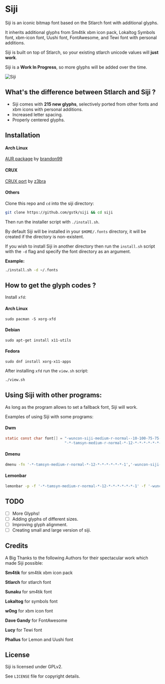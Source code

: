 # Siji

Siji is an iconic bitmap font based on the Stlarch font with additional glyphs.

It inherits additional glyphs from Sm4tik xbm icon pack, Lokaltog Symbols font, xbm-icon font, Uushi font, FontAwesome, and Tewi font with personal additions.

Siji is built on top of Stlarch, so your existing stlarch unicode values will **just work**.

Siji is a **Work In Progress**, so more glyphs will be added over the time.

![Siji](preview.png "Preview of Siji")

## What's the difference between Stlarch and Siji ?

- Siji comes with **215 new glyphs**, selectively ported from other fonts and xbm icons with personal additions.
- Increased letter spacing.
- Properly centered glyphs.

## Installation

#### Arch Linux

[AUR package](https://aur.archlinux.org/packages/siji-git) by [brandon99](https://github.com/brandon099)

#### CRUX

[CRUX port](http://crux.z3bra.org/ports/siji-font/) by [z3bra](http://git.z3bra.org/)

#### Others

Clone this repo and `cd` into the siji directory:

```sh
git clone https://github.com/gstk/siji && cd siji
```

Then run the installer script with `./install.sh`.

By default Siji will be installed in your `$HOME/.fonts` directory, it will be created if the directory is non-existent.

If you wish to install Siji in another directory then run the `install.sh` script with the `-d` flag and specify the font directory as an argument.

**Example:**

```sh
./install.sh -d ~/.fonts
```

## How to get the glyph codes ?

Install `xfd`:

#### Arch Linux
```
sudo pacman -S xorg-xfd
```

#### Debian
```
sudo apt-get install x11-utils
```

#### Fedora
```
sudo dnf install xorg-x11-apps
```

After installing `xfd` run the `view.sh` script:

```sh
./view.sh
```

## Using Siji with other programs:

As long as the program allows to set a fallback font, Siji will work.

Examples of using Siji with some programs:

#### Dwm

```C
static const char font[] = "-wuncon-siji-medium-r-normal--10-100-75-75-c-80-iso10646-1" ","  /* For Iconic Glyphs */
                           "-*-tamsyn-medium-r-normal-*-12-*-*-*-*-*-*-1";                   /* For Normal Text */
```

#### Dmenu

```sh
dmenu -fn '-*-tamsyn-medium-r-normal-*-12-*-*-*-*-*-*-1','-wuncon-siji-medium-r-normal--10-100-75-75-c-80-iso10646-1'
```

#### Lemonbar

```sh
lemonbar -p -f '-*-tamsyn-medium-r-normal-*-12-*-*-*-*-*-*-1' -f '-wuncon-siji-medium-r-normal--10-100-75-75-c-80-iso10646-1'
```

## TODO

- [ ] More Glyphs!
- [ ] Adding glyphs of different sizes.
- [ ] Improving glyph alignment.
- [ ] Creating small and large version of siji.

## Credits

A Big Thanks to the following Authors for their spectacular work which made Siji possible:

**Sm4tik** for sm4tik xbm icon pack

**Stlarch** for stlarch font

**Sunaku** for sm4tik font

**Lokaltog** for symbols font

**w0ng** for xbm icon font

**Dave Gandy** for FontAwesome

**Lucy** for Tewi font

**Phallus** for Lemon and Uushi font

## License

Siji is licensed under GPLv2.

See `LICENSE` file for copyright details.
